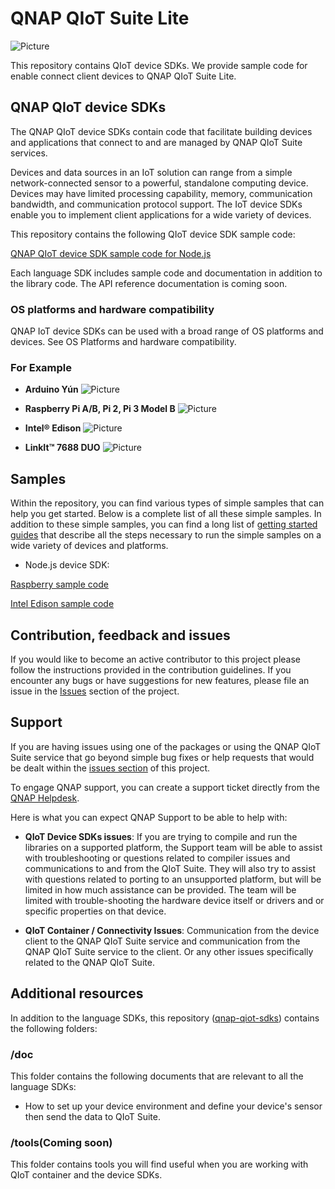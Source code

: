 

# QNAP QIoT Suite Lite 

![Picture](doc/media/Qnap-Banner.jpg)

This repository contains QIoT device SDKs. We provide sample code for enable connect client devices to QNAP QIoT Suite Lite. 

## QNAP QIoT device SDKs

The QNAP QIoT device SDKs contain code that facilitate building devices and applications that connect to and are managed by QNAP QIoT Suite services.

Devices and data sources in an IoT solution can range from a simple network-connected sensor to a powerful, standalone computing device. Devices may have limited processing capability, memory, communication bandwidth, and communication protocol support. The IoT device SDKs enable you to implement client applications for a wide variety of devices.

This repository contains the following QIoT device SDK sample code:

[QNAP QIoT device SDK sample code for Node.js](nodejs/)

Each language SDK includes sample code and documentation in addition to the library code. 
The API reference documentation is coming soon.

### OS platforms and hardware compatibility

QNAP IoT device SDKs can be used with a broad range of OS platforms and devices. See OS Platforms and hardware compatibility.


### For Example

- **Arduino Yún**
![Picture](doc/media/Arduino%20Yún.jpg)

- **Raspberry Pi A/B, Pi 2, Pi 3 Model B**
![Picture](doc/media/GrovePi_Plus_By_Dexter_Industries_For_the_Raspberry_Pi.JPG)

- **Intel® Edison**
![Picture](doc/media/Intel-edison-mini-board.png)

- **LinkIt™ 7688 DUO**
![Picture](doc/media/Linkit_7688_DUO.jpg)

## Samples

Within the repository, you can find various types of simple samples that can help you get started.
Below is a complete list of all these simple samples.
In addition to these simple samples, you can find a long list of [getting started guides](doc/set_out) that describe all the steps necessary to run the simple samples on a wide variety of devices and platforms.

- Node.js device SDK:

[Raspberry sample code](nodejs/device/raspberrypi/examples)

[Intel Edison sample code](nodejs/device/intel-edison/examples)

## Contribution, feedback and issues

If you would like to become an active contributor to this project please follow the instructions provided in the contribution guidelines.
If you encounter any bugs or have suggestions for new features, please file an issue in the [Issues](https://github.com/QNAP/qnap-iot-sdks/issues) section of the project.

## Support

If you are having issues using one of the packages or using the QNAP QIoT Suite service that go beyond simple bug fixes or help requests that would be dealt within the [issues section](https://github.com/qnap-dev/qnap-qiot-sdks/issues) of this project.

To engage QNAP support, you can create a support ticket directly from the [QNAP Helpdesk](https://helpdesk.qnap.com/).

Here is what you can expect QNAP Support to be able to help with:

* **QIoT Device SDKs issues**: If you are trying to compile and run the libraries on a supported platform, the Support team will be able to assist with troubleshooting or questions related to compiler issues and communications to and from the QIoT Suite.  They will also try to assist with questions related to porting to an unsupported platform, but will be limited in how much assistance can be provided.  The team will be limited with trouble-shooting the hardware device itself or drivers and or specific properties on that device. 

* **QIoT Container / Connectivity Issues**: Communication from the device client to the QNAP QIoT Suite service and communication from the QNAP QIoT Suite service to the client.  Or any other issues specifically related to the QNAP QIoT Suite.

## Additional resources

In addition to the language SDKs, this repository ([qnap-qiot-sdks](https://github.com/qnap-dev/qnap-qiot-sdks)) contains the following folders:

### /doc

This folder contains the following documents that are relevant to all the language SDKs:

-  How to set up your device environment and define your device's sensor then send the data to QIoT Suite.

### /tools(Coming soon)

This folder contains tools you will find useful when you are working with QIoT container and the device SDKs.
